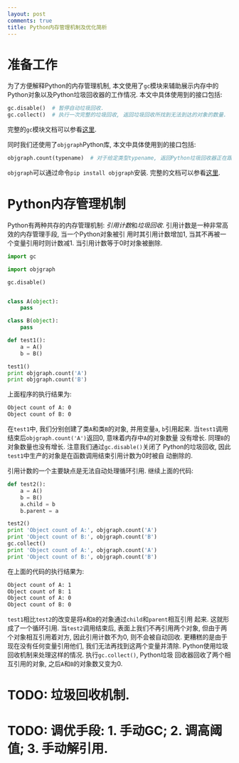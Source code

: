 ```yaml
---
layout: post
comments: true
title: Python内存管理机制及优化简析
---
```


# 准备工作

为了方便解释Python的内存管理机制, 本文使用了`gc`模块来辅助展示内存中的Python对象以及Python垃圾回收器的工作情况.
本文中具体使用到的接口包括:

```Python
gc.disable()  # 暂停自动垃圾回收.
gc.collect()  # 执行一次完整的垃圾回收, 返回垃圾回收所找到无法到达的对象的数量.
```

完整的`gc`模块文档可以参看[这里](https://docs.python.org/2/library/gc.html).

同时我们还使用了`objgraph`Python库, 本文中具体使用到的接口包括:

```Python
objgraph.count(typename)  # 对于给定类型typename, 返回Python垃圾回收器正在跟踪的对象个数.
```

`objgraph`可以通过命令`pip install objgraph`安装. 完整的文档可以参看[这里](https://mg.pov.lt/objgraph/index.html).

# Python内存管理机制

Python有两种共存的内存管理机制: *引用计数*和*垃圾回收*. 引用计数是一种非常高效的内存管理手段, 当一个Python对象被引
用时其引用计数增加1, 当其不再被一个变量引用时则计数减1. 当引用计数等于0时对象被删除.

```Python
import gc

import objgraph

gc.disable()


class A(object):
	pass

class B(object):
	pass

def test1():
	a = A()
	b = B()

test1()
print objgraph.count('A')
print objgraph.count('B')
```

上面程序的执行结果为:

```Bash
Object count of A: 0
Object count of B: 0
```

在`test1`中, 我们分别创建了类`A`和类`B`的对象, 并用变量`a`, `b`引用起来.
当`test1`调用结束后`objgraph.count('A')`返回0, 意味着内存中`A`的对象数量
没有增长. 同理`B`的对象数量也没有增长. 注意我们通过`gc.disable()`关闭了
Python的垃圾回收, 因此`test1`中生产的对象是在函数调用结束引用计数为0时被自
动删除的.

引用计数的一个主要缺点是无法自动处理循环引用. 继续上面的代码:

```Python
def test2():
    a = A()
    b = B()
    a.child = b
    b.parent = a

test2()
print 'Object count of A:', objgraph.count('A')
print 'Object count of B:', objgraph.count('B')
gc.collect()
print 'Object count of A:', objgraph.count('A')
print 'Object count of B:', objgraph.count('B')
```

在上面的代码的执行结果为:

```Bash
Object count of A: 1
Object count of B: 1
Object count of A: 0
Object count of B: 0
```

`test1`相比`test2`的改变是将`A`和`B`的对象通过`child`和`parent`相互引用
起来. 这就形成了一个循环引用. 当`test2`调用结束后, 表面上我们不再引用两个对象,
但由于两个对象相互引用着对方, 因此引用计数不为0, 则不会被自动回收.
更糟糕的是由于现在没有任何变量引用他们, 我们无法再找到这两个变量并清除.
Python使用垃圾回收机制来处理这样的情况. 执行`gc.collect()`, Python垃圾
回收器回收了两个相互引用的对象, 之后`A`和`B`的对象数又变为0.

# TODO: 垃圾回收机制.
# TODO: 调优手段: 1. 手动GC; 2. 调高阈值; 3. 手动解引用.

